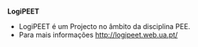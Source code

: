 **LogiPEET**


- LogiPEET é um Projecto no âmbito da disciplina PEE.
- Para mais informações http://logipeet.web.ua.pt/ 

